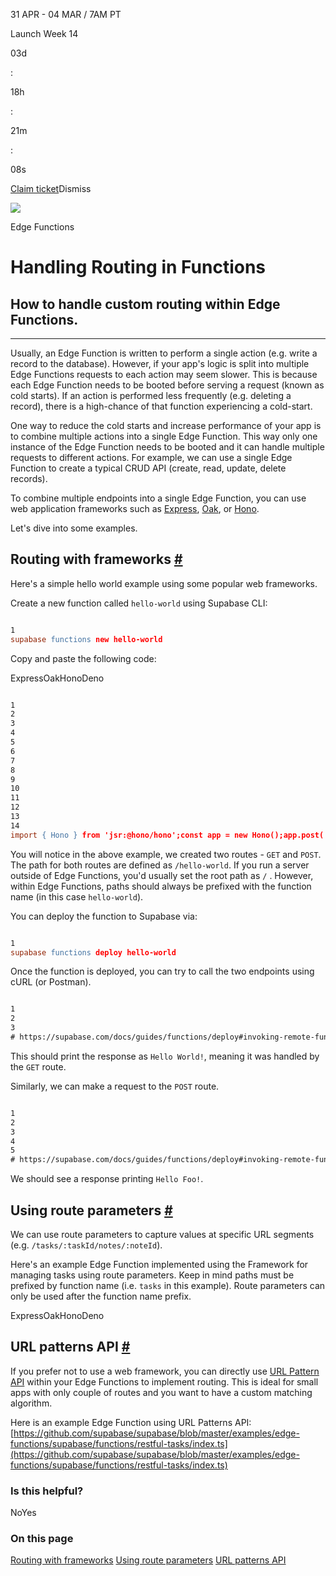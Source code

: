 31 APR - 04 MAR / 7AM PT

Launch Week 14

03d

:

18h

:

21m

:

08s

[Claim ticket](https://supabase.com/launch-week)Dismiss

![](https://supabase.com/docs/_next/image?url=%2Fdocs%2Fimg%2Flaunchweek%2F14%2Fpromo-banner-bg.png&w=3840&q=100&dpl=dpl_9WgBm3X43HXGqPuPh4vSvQgRaZyZ)

Edge Functions

# Handling Routing in Functions

## How to handle custom routing within Edge Functions.

* * *

Usually, an Edge Function is written to perform a single action (e.g. write a record to the database). However, if your app's logic is split into multiple Edge Functions requests to each action may seem slower.
This is because each Edge Function needs to be booted before serving a request (known as cold starts). If an action is performed less frequently (e.g. deleting a record), there is a high-chance of that function experiencing a cold-start.

One way to reduce the cold starts and increase performance of your app is to combine multiple actions into a single Edge Function. This way only one instance of the Edge Function needs to be booted and it can handle multiple requests to different actions.
For example, we can use a single Edge Function to create a typical CRUD API (create, read, update, delete records).

To combine multiple endpoints into a single Edge Function, you can use web application frameworks such as [Express](https://expressjs.com/), [Oak](https://oakserver.github.io/oak/), or [Hono](https://hono.dev/).

Let's dive into some examples.

## Routing with frameworks [\#](https://supabase.com/docs/guides/functions/routing\#routing-with-frameworks)

Here's a simple hello world example using some popular web frameworks.

Create a new function called `hello-world` using Supabase CLI:

```flex

1
supabase functions new hello-world
```

Copy and paste the following code:

ExpressOakHonoDeno

```flex

1
2
3
4
5
6
7
8
9
10
11
12
13
14
import { Hono } from 'jsr:@hono/hono';const app = new Hono();app.post('/hello-world', async (c) => {  const { name } = await c.req.json();  return new Response(`Hello ${name}!`)});app.get('/hello-world', (c) => {  return new Response('Hello World!')});Deno.serve(app.fetch);
```

You will notice in the above example, we created two routes - `GET` and `POST`. The path for both routes are defined as `/hello-world`.
If you run a server outside of Edge Functions, you'd usually set the root path as `/` .
However, within Edge Functions, paths should always be prefixed with the function name (in this case `hello-world`).

You can deploy the function to Supabase via:

```flex

1
supabase functions deploy hello-world
```

Once the function is deployed, you can try to call the two endpoints using cURL (or Postman).

```flex

1
2
3
# https://supabase.com/docs/guides/functions/deploy#invoking-remote-functionscurl --request GET 'https://<project_ref>.supabase.co/functions/v1/hello-world' \  --header 'Authorization: Bearer ANON_KEY' \
```

This should print the response as `Hello World!`, meaning it was handled by the `GET` route.

Similarly, we can make a request to the `POST` route.

```flex

1
2
3
4
5
# https://supabase.com/docs/guides/functions/deploy#invoking-remote-functionscurl --request POST 'https://<project_ref>.supabase.co/functions/v1/hello-world' \  --header 'Authorization: Bearer ANON_KEY' \  --header 'Content-Type: application/json' \  --data '{ "name":"Foo" }'
```

We should see a response printing `Hello Foo!`.

## Using route parameters [\#](https://supabase.com/docs/guides/functions/routing\#using-route-parameters)

We can use route parameters to capture values at specific URL segments (e.g. `/tasks/:taskId/notes/:noteId`).

Here's an example Edge Function implemented using the Framework for managing tasks using route parameters.
Keep in mind paths must be prefixed by function name (i.e. `tasks` in this example). Route parameters can only be used after the function name prefix.

ExpressOakHonoDeno

## URL patterns API [\#](https://supabase.com/docs/guides/functions/routing\#url-patterns-api)

If you prefer not to use a web framework, you can directly use [URL Pattern API](https://developer.mozilla.org/en-US/docs/Web/API/URL_Pattern_API) within your Edge Functions to implement routing.
This is ideal for small apps with only couple of routes and you want to have a custom matching algorithm.

Here is an example Edge Function using URL Patterns API: [https://github.com/supabase/supabase/blob/master/examples/edge-functions/supabase/functions/restful-tasks/index.ts](https://github.com/supabase/supabase/blob/master/examples/edge-functions/supabase/functions/restful-tasks/index.ts)

### Is this helpful?

NoYes

### On this page

[Routing with frameworks](https://supabase.com/docs/guides/functions/routing#routing-with-frameworks) [Using route parameters](https://supabase.com/docs/guides/functions/routing#using-route-parameters) [URL patterns API](https://supabase.com/docs/guides/functions/routing#url-patterns-api)